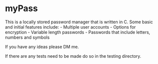 # myPass
This is a locally stored password manager that is written in C. Some basic and initial features include:
    - Multiple user accounts
    - Options for encryption
    - Variable length passwords
    - Passwords that include letters, numbers and symbols

If you have any ideas please DM me.

If there are any tests need to be made do so in the testing directory.
